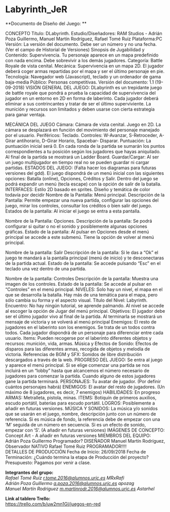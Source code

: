 # Labyrinth_JeR
**Documento de Diseño del Juego: **

CONCEPTO
Título: DLabyrinth. 
Estudio/Diseñadores:  RAM Studios - Adrián Poza Guillermo, Manuel Martín Rodríguez, Rafael Tomé Ruiz 
Plataforma:PC 
Versión: La versión del documento. Debe ser un número y no una fecha. (Ver el campo de Historial de Versiones) 
Sinopsis de Jugabilidad y Contenido: Supervivencia. Tu personaje aparece en un mapa predefinido con nada encima. Debe sobrevivir a los demás jugadores.
Categoría: Battle Royale de vista cenital. 
Mecánica: Supervivencia en un mapa 2D. El jugador deberá coger armas repartidas por el mapa y ser el último personaje en pie.
Tecnología: Navegador web (Javascript), teclado y un ordenador de gama baja-media
Público: Personas competitivas.
Versión del documento: 1.1 (19-09-2018)
VISIÓN GENERAL DEL JUEGO: DLabyrinth es un trepidante juego de battle royale que pondrá a prueba la capacidad de supervivencia del jugador en un entorno en 2D en forma de laberinto. Cada jugador deberá eliminar a sus contrincantes y tratar de ser el último superviviente. La munición y recursos son limitados y deben usarse con cierta estrategia para ganar ventaja.

MECÁNICA DEL JUEGO
Cámara: Cámara de vista cenital. Juego en 2D. La cámara se desplazará en función del movimiento del personaje manejado por el usuario.
Periféricos: Teclado.
Controles: W-Avanzar, S-Retroceder, A-Girar antihorario, D-Girar Horario, Spacebar- Disparar.
Puntuación: La puntuación inicial será 0. En cada ronda de la partida se sumarán los puntos correspondientes a tu posición según los jugadores que hayas aniquilado. Al final de la partida se mostrará un Ladder Board.
Guardar/Cargar: Al ser un juego multijugador en tiempo real no se pueden guardar ni cargar partidas.
ESTADOS DEL JUEGO:  (Falta hacer los diagramas para futuras versiones del gdd). El juego dispondrá de un menú inicial con las siguientes opciones: Batalla (online), Opciones, Créditos y Salir. Dentro del juego se podrá expandir un menú (tecla escape) con la opción de salir de la batalla.
INTERFACES: Estilo 2D basado en sprites. Diseño y temática de color todavía por decidir
Nombre de la Pantalla: Menú principal.
Descripción de la Pantalla: Permite empezar una nueva partida, configurar las opciones del juego, mirar los controles, consultar los créditos o bien salir del juego.
Estados de la pantalla: Al iniciar el juego se entra a esta pantalla. 

Nombre de la Pantalla: Opciones.
Descripción de la pantalla: Se podrá configurar si quitar o no el sonido y posiblemente algunas opciones gráficas.
Estado de la pantalla: Al pulsar en Opciones desde el menú principal se accede a este submenú. Tiene la opción de volver al menú principal.

Nombre de la pantalla: Salir
Descripción de la pantalla: Si le das a “Ok” el juego te mandará a la pantalla principal (menú de inicio) y te desconectaras de la partida actual.
Estado de la pantalla: Se accede pulsando “Esc” en el teclado una vez dentro de una partida.

Nombre de la pantalla: Controles
Descripción de la pantalla: Muestra una imagen de los controles.
Estado de la pantalla: Se accede al pulsar en “Controles” en el menú principal.
NIVELES: Solo hay un nivel, el mapa en el que se desarrolla la batalla. Hay más de una temática para el mapa, pero sólo cambia su forma y el aspecto visual.
Título del Nivel: Labyrinth.
Encuentro: No hay ningún tutorial, se aprende palmando. Al nivel se accede al escoger la opción de Jugar del menú principal.
Objetivos: El jugador debe ser el último jugador vivo al final de la partida. Al terminarla se mostrará un mensaje de victoria y se volverá al menú principal
Enemigos: El resto de jugadores en el laberinto son los enemigos. Se trata de un todos contra todos. Cada jugador dispondrá de un personaje para diferenciar entre cada usuario.
Items: Pueden recogerse por el laberinto diferentes objetos y recursos: munición, vida, armas.
Música y Efectos de Sonido: Efectos de disparos para las diferentes armas, recogida de objetos y melodía de victoria.
Referencias de BGM y SFX: Sonidos de libre distribución descargados a través de la web.
PROGRESO DEL JUEGO: Se entra al juego y aparece el menú principal. Si se elige comenzar una partida se nos incluirá en un “lobby” hasta que alcancemos el número necesario de jugadores para comenzar la partida. Cuando alguno de estos jugadores gane la partida terminará.
PERSONAJES: Tu avatar de jugador. (Por definir cuántos personajes habrá) 
ENEMIGOS: El avatar del resto de jugadores. (Un máximo de 8 jugadores, es decir, 7 enemigos)
HABILIDADES: En progreso
ARMAS: Metralleta, pistola, minas.
ITEMS: Botiquín de primeros auxilios, escudo portátil, baterías para escudo portátil.
LOGROS: Posiblemente a añadir en futuras versiones.
MÚSICA Y SONIDOS: La música y/o sonidos que se usarán en el juego, nombre, descripción junto con un número de referencia. Si es música de fondo, la referencia debe de empezar con una ‘M’ seguida de un número en secuencia. Si es un efecto de sonido, empezar con ‘S’. (A añadir en futuras versiones)
IMÁGENES DE CONCEPTO: Concept Art - A añadir en futuras versiones
MIEMBROS DEL EQUIPO: 
Adrián Poza Guillermo		Programador? DISEÑADOR
Manuel Martín Rodríguez, 		Observador 	NATIVO
Rafael Tomé Ruiz			PROGRAMADOR!!!!  
DETALLES DE PRODUCCIÓN
Fecha de Inicio: 26/09/2018
Fecha de Terminación: ¿Cuándo termina la etapa de Producción del proyecto?
Presupuesto: Pagamos por venir a clase.


**Integrantes del grupo:**  
*Rafael Tomé Ruiz   r.tome.2016@alumnos.urjc.es   MRxRafi  
Adrián Poza Guillermo   a.poza.2016@alumnos.urjc.es    apozag  
Manuel Martín Rodriguez   m.martinrodr.2016@alumnos.urjc.es    Astarhel*  
  
**Link al tablero Trello:**  
https://trello.com/b/uw2mn1GI/juegos-en-red
